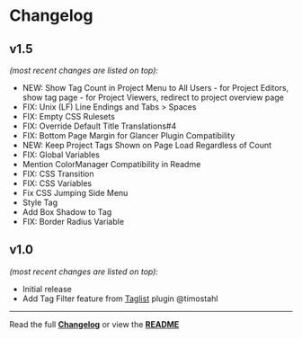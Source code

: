 # Changelog

## v1.5

_(most recent changes are listed on top):_
- NEW: Show Tag Count in Project Menu to All Users - for Project Editors, show tag page - for Project Viewers, redirect to project overview page
- FIX: Unix (LF) Line Endings and Tabs > Spaces
- FIX: Empty CSS Rulesets
- FIX: Override Default Title Translations#4
- FIX: Bottom Page Margin for Glancer Plugin Compatibility
- NEW: Keep Project Tags Shown on Page Load Regardless of Count
- FIX: Global Variables
- Mention ColorManager Compatibility in Readme
- FIX: CSS Transition
- FIX: CSS Variables
- Fix CSS Jumping Side Menu
- Style Tag
- Add Box Shadow to Tag
- FIX: Border Radius Variable


## v1.0

_(most recent changes are listed on top):_
- Initial release
- Add Tag Filter feature from [Taglist](https://github.com/TimoStahl/kanboard_plugin_taglist) plugin @timostahl

---

Read the full [**Changelog**](../master/changelog.md "See changes") or view the [**README**](../master/README.md "View README")
